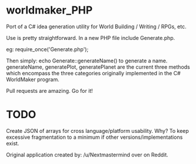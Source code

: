 worldmaker_PHP
==============

Port of a C# idea generation utility for World Building / Writing / RPGs, etc.

Use is pretty straightforward. In a new PHP file include Generate.php.

eg: require_once('Generate.php');

Then simply: echo Generate::generateName() to generate a name. generateName, generatePlot, generatePlanet are the current three methods which encompass the three categories originally implemented in the C# WorldMaker program.


Pull requests are amazing. Go for it!

TODO
=============
Create JSON of arrays for cross language/platform usability. Why? To keep excessive fragmentation to a minimum if other versions/implementations exist.

Original application created by: /u/Nextmastermind over on Reddit.
